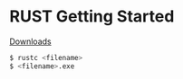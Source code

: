 # RUST Getting Started

[Downloads](https://www.rust-lang.org/ja/tools/install)

```bash
$ rustc <filename>
$ <filename>.exe
```